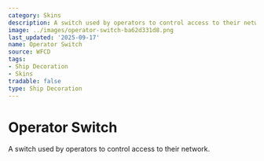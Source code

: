 ```yaml
---
category: Skins
description: A switch used by operators to control access to their network.
image: ../images/operator-switch-ba62d331d8.png
last_updated: '2025-09-17'
name: Operator Switch
source: WFCD
tags:
- Ship Decoration
- Skins
tradable: false
type: Ship Decoration
---
```


# Operator Switch

A switch used by operators to control access to their network.

